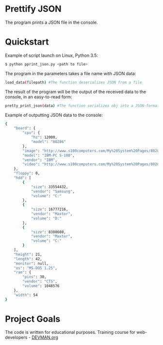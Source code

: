 # Prettify JSON

The program prints a JSON file in the console.

# Quickstart

Example of script launch on Linux, Python 3.5:

```bash
$ python pprint_json.py <path to file>
```

The program in the parameters takes a file name with JSON data:

```bash
load_data(filepath) #The function deserializes JSON from a file
```

The result of the program will be the output of the received data to the console, in an easy-to-read form:

```bash
pretty_print_json(data) #The function serializes obj into a JSON-format string
```

Example of outputting JSON data to the console:

```bash
{
    "board": {
        "cpu": {
            "hz": 12000,
            "model": "80286"
        },
        "image": "http://www.s100computers.com/My%20System%20Pages/80286%20Board/Picture%20of%2080286%20V2%20BoardJPG.jpg",
        "model": "IBM-PC S-100",
        "vendor": "IBM",
        "video": "http://www.s100computers.com/My%20System%20Pages/80286%20Board/80286-Demo3.mp4"
    },
    "floppy": 0,
    "hdd": [
        {
            "size": 33554432,
            "vendor": "Samsung",
            "volume": "C:"
        },
        {
            "size": 16777216,
            "vendor": "Maxtor",
            "volume": "D:"
        },
        {
            "size": 8388608,
            "vendor": "Maxtor",
            "volume": "C:"
        }
    ],
    "height": 21,
    "length": 42,
    "monitor": null,
    "os": "MS-DOS 1.25",
    "ram": {
        "pins": 30,
        "vendor": "CTS",
        "volume": 1048576
    },
    "width": 54
}
```
# Project Goals

The code is written for educational purposes. Training course for web-developers - [DEVMAN.org](https://devman.org)
